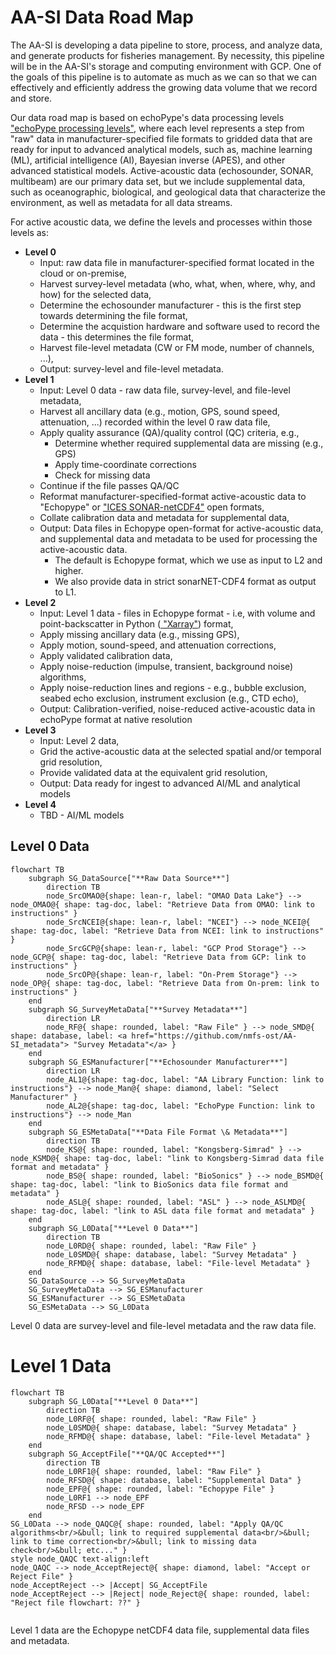 # AA-SI Data Road Map
The AA-SI is developing a data pipeline to store, process, and analyze data, and generate products for fisheries management. By necessity, this pipeline will be in the AA-SI's storage and computing environment  with GCP. One of the goals of this pipeline is to automate as much as we can so that we can effectively and efficiently address the growing data volume that we record and store.  

Our data road map is based on echoPype's data processing levels <a href="https://echolevels.readthedocs.io/en/latest/levels_proposed.html"> "echoPype processing levels"</a>, where each level represents a step from "raw" data in manufacturer-specified file formats to gridded data that are ready for input to advanced analytical models, such as, machine learning (ML), artificial intelligence (AI), Bayesian inverse (APES), and other advanced statistical models. Active-acoustic data (echosounder, SONAR, multibeam) are our primary data set, but we include supplemental data, such as oceanographic, biological, and geological data that characterize the environment, as well as metadata for all data streams.

For active acoustic data, we define the levels and processes within those levels as:  
- **Level 0**
    - Input: raw data file in manufacturer-specified format located in the cloud or on-premise,
    - Harvest survey-level metadata (who, what, when, where, why, and how) for the selected data,
    - Determine the echosounder manufacturer - this is the first step towards determining the file format,
    - Determine the acquistion hardware and software used to record the data - this determines the file format,
    - Harvest file-level metadata (CW or FM mode, number of channels, ...),
    - Output: survey-level and file-level metadata.
- **Level 1**
    - Input: Level 0 data - raw data file, survey-level, and file-level metadata,
    - Harvest all ancillary data (e.g., motion, GPS, sound speed, attenuation, ...) recorded within the level 0 raw data file,
    - Apply quality assurance (QA)/quality control (QC) criteria, e.g.,
        - Determine whether required supplemental data are missing (e.g., GPS)
        - Apply time-coordinate corrections
        - Check for missing data
    - Continue if the file passes QA/QC
    - Reformat manufacturer-specified-format active-acoustic data to "Echopype" or <a href="https://htmlpreview.github.io/?https://github.com/ices-publications/SONAR-netCDF4/blob/master/Formatted_docs/crr341.html"> "ICES SONAR-netCDF4"</a> open formats,
    - Collate calibration data and metadata for supplemental data,
    - Output: Data files in Echopype open-format for active-acoustic data, and supplemental data and metadata to be used for processing the active-acoustic data.
        - The default is Echopype format, which we use as input to L2 and higher.
        - We also provide data in strict sonarNET-CDF4 format as output to L1.  
- **Level 2**
    - Input: Level 1 data - files in Echopype format - i.e, with volume and point-backscatter in Python (<a href="https://docs.xarray.dev/en/stable/"> "Xarray"</a>) format,
    - Apply missing ancillary data (e.g., missing GPS),
    - Apply motion, sound-speed, and attenuation corrections,
    - Apply validated calibration data,
    - Apply noise-reduction (impulse, transient, background noise) algorithms,
    - Apply noise-reduction lines and regions - e.g., bubble exclusion, seabed echo exclusion, instrument exclusion (e.g., CTD echo),
    - Output: Calibration-verified, noise-reduced active-acoustic data in echoPype format at native resolution
- **Level 3**
    - Input: Level 2 data,
    - Grid the active-acoustic data at the selected spatial and/or temporal grid resolution,
    - Provide validated data at the equivalent grid resolution,
    - Output: Data ready for ingest to advanced AI/ML and analytical models
- **Level 4**
    - TBD - AI/ML models

## Level 0 Data
```mermaid
flowchart TB
    subgraph SG_DataSource["**Raw Data Source**"]
        direction TB
        node_SrcOMAO@{shape: lean-r, label: "OMAO Data Lake"} --> node_OMAO@{ shape: tag-doc, label: "Retrieve Data from OMAO: link to instructions" }
        node_SrcNCEI@{shape: lean-r, label: "NCEI"} --> node_NCEI@{ shape: tag-doc, label: "Retrieve Data from NCEI: link to instructions" }
        node_SrcGCP@{shape: lean-r, label: "GCP Prod Storage"} --> node_GCP@{ shape: tag-doc, label: "Retrieve Data from GCP: link to instructions" }
        node_SrcOP@{shape: lean-r, label: "On-Prem Storage"} --> node_OP@{ shape: tag-doc, label: "Retrieve Data from On-prem: link to instructions" }
    end
    subgraph SG_SurveyMetaData["**Survey Metadata**"]
        direction LR
        node_RF@{ shape: rounded, label: "Raw File" } --> node_SMD@{ shape: database, label: <a href="https://github.com/nmfs-ost/AA-SI_metadata"> "Survey Metadata"</a> }
    end
    subgraph SG_ESManufacturer["**Echosounder Manufacturer**"]
        direction LR
        node_AL1@{shape: tag-doc, label: "AA Library Function: link to instructions"} --> node_Man@{ shape: diamond, label: "Select Manufacturer" }
        node_AL2@{shape: tag-doc, label: "EchoPype Function: link to instructions"} --> node_Man
    end
    subgraph SG_ESMetaData["**Data File Format \& Metadata**"]
        direction TB
        node_KS@{ shape: rounded, label: "Kongsberg-Simrad" } --> node_KSMD@{ shape: tag-doc, label: "link to Kongsberg-Simrad data file format and metadata" }
        node_BS@{ shape: rounded, label: "BioSonics" } --> node_BSMD@{ shape: tag-doc, label: "link to BioSonics data file format and metadata" }
        node_ASL@{ shape: rounded, label: "ASL" } --> node_ASLMD@{ shape: tag-doc, label: "link to ASL data file format and metadata" }
    end
    subgraph SG_L0Data["**Level 0 Data**"]
        direction TB
        node_L0RD@{ shape: rounded, label: "Raw File" }
        node_L0SMD@{ shape: database, label: "Survey Metadata" }
        node_RFMD@{ shape: database, label: "File-level Metadata" }
    end
    SG_DataSource --> SG_SurveyMetaData
    SG_SurveyMetaData --> SG_ESManufacturer
    SG_ESManufacturer --> SG_ESMetaData
    SG_ESMetaData --> SG_L0Data
```

Level 0 data are survey-level and file-level metadata and the raw data file.

# Level 1 Data
```mermaid
flowchart TB
    subgraph SG_L0Data["**Level 0 Data**"]
        direction TB
        node_L0RF@{ shape: rounded, label: "Raw File" }
        node_L0SMD@{ shape: database, label: "Survey Metadata" }
        node_RFMD@{ shape: database, label: "File-level Metadata" }
    end
    subgraph SG_AcceptFile["**QA/QC Accepted**"]
        direction TB
        node_L0RF1@{ shape: rounded, label: "Raw File" }
        node_RFSD@{ shape: database, label: "Supplemental Data" }
        node_EPF@{ shape: rounded, label: "Echopype File" }
        node_L0RF1 --> node_EPF
        node_RFSD --> node_EPF
    end
SG_L0Data --> node_QAQC@{ shape: rounded, label: "Apply QA/QC algorithms<br/>&bull; link to required supplemental data<br/>&bull; link to time correction<br/>&bull; link to missing data check<br/>&bull; etc..." }
style node_QAQC text-align:left
node_QAQC --> node_AcceptReject@{ shape: diamond, label: "Accept or Reject File" }
node_AcceptReject --> |Accept| SG_AcceptFile
node_AcceptReject --> |Reject| node_Reject@{ shape: rounded, label: "Reject file flowchart: ??" }


```
Level 1 data are the Echopype netCDF4 data file, supplemental data files and metadata.
